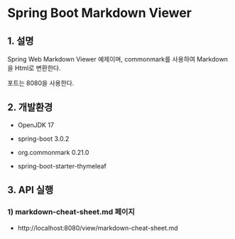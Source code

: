 # Spring Boot Markdown Viewer

## 1. 설명
Spring Web Markdown Viewer 예제이며, commonmark를 사용하여 Markdown을 Html로 변환한다.

포트는 8080을 사용한다.

## 2. 개발환경

* OpenJDK 17

* spring-boot 3.0.2

* org.commonmark 0.21.0

* spring-boot-starter-thymeleaf

## 3. API 실행

### 1) markdown-cheat-sheet.md 페이지

* http://localhost:8080/view/markdown-cheat-sheet.md
